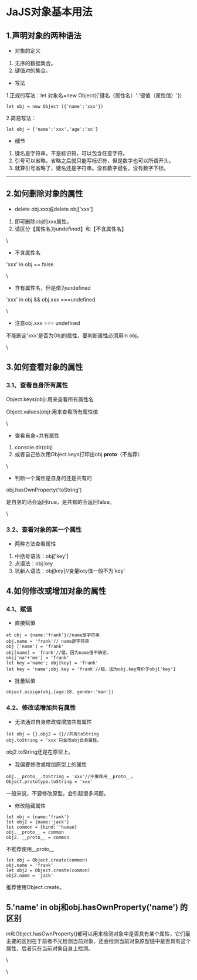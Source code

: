 # JaJS对象基本用法


## 1.声明对象的两种语法

-   对象的定义

1.  无序的数据集合。
1.  键值对的集合。

-   写法

1.正规的写法：let 对象名=new Object({'键名（属性名）':'键值（属性值）'})

```
let obj = new Object ({'name':'xxx'})
```

2.简易写法：

```
let obj = {'name':'xxx','age':'xx'}
```

-   细节

1.  键名是字符串，不是标识符，可以包含任意字符。
1.  引号可以省略，省略之后就只能写标识符，但是数字也可以所谓开头。
1.  就算引号省略了，键名还是字符串。没有数字键名，没有数字下标。

***

## 2.如何删除对象的属性

-   delete obj.xxx或delete obj['xxx']

1.  即可删除obj的xxx属性。
1.  请区分【属性名为undefined】和【不含属性名】

\


-   不含属性名

'xxx' in obj == false

\


-   含有属性名，但是值为undefined

'xxx' in obj && obj.xxx ===undefined

\


-   注意obj.xxx === undefined

不能断定'xxx'是否为Obj的属性，要判断属性必须用in obj。

\


## 3.如何查看对象的属性

### 3.1、查看自身所有属性

Object.keys(obj):用来查看所有属性名

Object.values(obj):用来查看所有属性值

\


-   查看自身+共有属性

1.  console.dir(obj)
1.  或者自己依次用Object.keys打印出obj.__proto__（不推荐）

\


-   判断一个属性是自身的还是共有的

obj.hasOwnProperty('toString')

是自身的话会返回true，是共有的会返回false。

\


### 3.2、查看对象的某一个属性

-   两种方法查看属性

1.  中括号语法：obj['key']
1.  点语法：obj.key
1.  坑新人语法：obj[key]//变量key值一般不为'key'

## 4.如何修改或增加对象的属性

### 4.1、赋值

-   直接赋值

```
et obj = {name:'frank'}//name是字符串
obj.name = 'frank'// name是字符串
obj ['name'] = 'frank'
obj[name] = 'frank'//错，因为name值不确定。
obj['na'+'me'] = 'frank'
let key ='name'; obj[key] = 'frank'
let key = 'name';obj.key = 'frank'//错，因为obj.key等价于obj['key']
```

-   批量赋值

```
object.assign(obj,{age:18, gender:'man'})
```

### 4.2、修改或增加共有属性

-   无法通过自身修改或增加共有属性

```
let obj = {},obj2 = {}//共有toString
obj.toString = 'xxx'只会改obj自身属性。
```

obj2.toString还是在原型上。

-   我偏要修改或增加原型上的属性

```
obj.__proto__.toString = 'xxx'//不推荐用__proto__。
Object.prototype.toString = 'xxx'
```

一般来说，不要修改原型，会引起很多问题。

-   修改隐藏属性

```
let obj = {name:'frank'}
let obj2 = {name:'jack'}
let common = {kind:''human}
obj.__proto__ = common
obj2. __proto__ = common
```

不推荐使用__proto__

```
let obj = Object.create(common)
obj.name = 'frank'
let obj2 = Object.create(common)
obj2.name = 'jack'
```

推荐使用Object.create。

## 5.'name' in obj和obj.hasOwnProperty('name') 的区别

in和Object.hasOwnProperty()都可以用来检测对象中是否具有某个属性，它们最主要的区别在于前者不光检测当前对象，还会检测当前对象原型链中是否具有这个属性，后者只在当前对象自身上检测。

\


\

